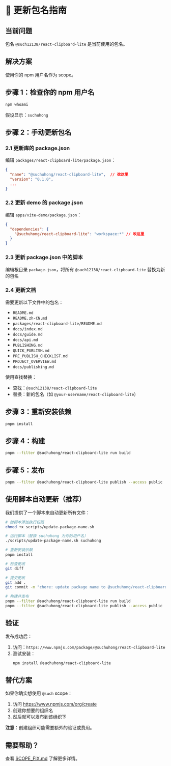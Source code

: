 # 🔄 更新包名指南

## 当前问题

包名 `@such12138/react-clipboard-lite` 是当前使用的包名。

## 解决方案

使用你的 npm 用户名作为 scope。

## 步骤 1：检查你的 npm 用户名

```bash
npm whoami
```

假设显示：`suchuhong`

## 步骤 2：手动更新包名

### 2.1 更新库的 package.json

编辑 `packages/react-clipboard-lite/package.json`：

```json
{
  "name": "@suchuhong/react-clipboard-lite",  // 改这里
  "version": "0.1.0",
  ...
}
```

### 2.2 更新 demo 的 package.json

编辑 `apps/vite-demo/package.json`：

```json
{
  "dependencies": {
    "@suchuhong/react-clipboard-lite": "workspace:*" // 改这里
  }
}
```

### 2.3 更新 package.json 中的脚本

编辑根目录 `package.json`，将所有 `@such12138/react-clipboard-lite` 替换为新的包名

### 2.4 更新文档

需要更新以下文件中的包名：

- `README.md`
- `README.zh-CN.md`
- `packages/react-clipboard-lite/README.md`
- `docs/index.md`
- `docs/guide.md`
- `docs/api.md`
- `PUBLISHING.md`
- `QUICK_PUBLISH.md`
- `PRE_PUBLISH_CHECKLIST.md`
- `PROJECT_OVERVIEW.md`
- `docs/publishing.md`

使用查找替换：

- 查找：`@such12138/react-clipboard-lite`
- 替换：新的包名（如 `@your-username/react-clipboard-lite`）

## 步骤 3：重新安装依赖

```bash
pnpm install
```

## 步骤 4：构建

```bash
pnpm --filter @suchuhong/react-clipboard-lite run build
```

## 步骤 5：发布

```bash
pnpm --filter @suchuhong/react-clipboard-lite publish --access public
```

## 使用脚本自动更新（推荐）

我们提供了一个脚本来自动更新所有文件：

```bash
# 给脚本添加执行权限
chmod +x scripts/update-package-name.sh

# 运行脚本（替换 suchuhong 为你的用户名）
./scripts/update-package-name.sh suchuhong

# 重新安装依赖
pnpm install

# 检查更改
git diff

# 提交更改
git add .
git commit -m "chore: update package name to @suchuhong/react-clipboard-lite"

# 构建并发布
pnpm --filter @suchuhong/react-clipboard-lite run build
pnpm --filter @suchuhong/react-clipboard-lite publish --access public
```

## 验证

发布成功后：

1. 访问：`https://www.npmjs.com/package/@suchuhong/react-clipboard-lite`
2. 测试安装：
   ```bash
   npm install @suchuhong/react-clipboard-lite
   ```

## 替代方案

如果你确实想使用 `@such` scope：

1. 访问 https://www.npmjs.com/org/create
2. 创建你想要的组织名
3. 然后就可以发布到该组织下

**注意**：创建组织可能需要额外的验证或费用。

## 需要帮助？

查看 [SCOPE_FIX.md](./SCOPE_FIX.md) 了解更多详情。

